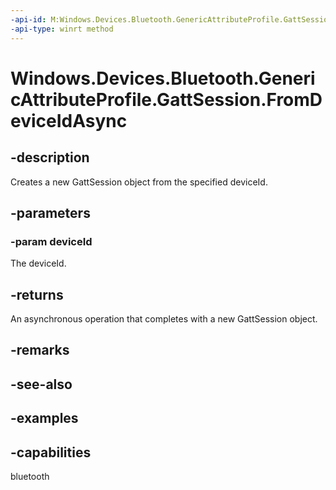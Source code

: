 ```yaml
---
-api-id: M:Windows.Devices.Bluetooth.GenericAttributeProfile.GattSession.FromDeviceIdAsync(Windows.Devices.Bluetooth.BluetoothDeviceId)
-api-type: winrt method
---
```


<!-- Method syntax.
public IAsyncOperation<GattSession> GattSession.FromDeviceIdAsync(BluetoothDeviceId deviceId)
-->

# Windows.Devices.Bluetooth.GenericAttributeProfile.GattSession.FromDeviceIdAsync

## -description
Creates a new GattSession object from the specified deviceId.

## -parameters

### -param deviceId
The deviceId.

## -returns
An asynchronous operation that completes with a new GattSession object.

## -remarks

## -see-also

## -examples


## -capabilities
bluetooth
